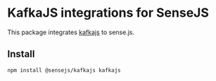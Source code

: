 # KafkaJS integrations for SenseJS

This package integrates [kafkajs] to sense.js.

## Install

```bash
npm install @sensejs/kafkajs kafkajs
```
[kafkajs]: https://kafka.js.org
